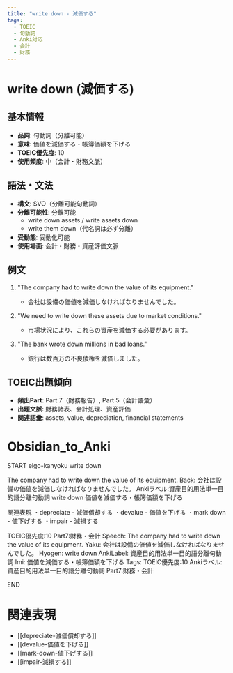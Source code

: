 ```yaml
---
title: "write down - 減価する"
tags:
  - TOEIC
  - 句動詞
  - Anki対応
  - 会計
  - 財務
---
```


# write down (減価する)

## 基本情報
- **品詞**: 句動詞（分離可能）
- **意味**: 価値を減価する・帳簿価額を下げる
- **TOEIC優先度**: 10
- **使用頻度**: 中（会計・財務文脈）

## 語法・文法
- **構文**: SVO（分離可能句動詞）
- **分離可能性**: 分離可能
  - write down assets / write assets down
  - write them down（代名詞は必ず分離）
- **受動態**: 受動化可能
- **使用場面**: 会計・財務・資産評価文脈

## 例文
1. "The company had to write down the value of its equipment."
   - 会社は設備の価値を減価しなければなりませんでした。

2. "We need to write down these assets due to market conditions."
   - 市場状況により、これらの資産を減価する必要があります。

3. "The bank wrote down millions in bad loans."
   - 銀行は数百万の不良債権を減価しました。

## TOEIC出題傾向
- **頻出Part**: Part 7（財務報告）, Part 5（会計語彙）
- **出題文脈**: 財務諸表、会計処理、資産評価
- **関連語彙**: assets, value, depreciation, financial statements

# Obsidian_to_Anki
START
eigo-kanyoku
write down

The company had to write down the value of its equipment.
Back: 
会社は設備の価値を減価しなければなりませんでした。
Ankiラベル:資産目的用法単一目的語分離句動詞
write down
価値を減価する・帳簿価額を下げる

関連表現
・depreciate - 減価償却する
・devalue - 価値を下げる
・mark down - 値下げする
・impair - 減損する

TOEIC優先度:10
Part7:財務・会計
Speech: The company had to write down the value of its equipment.
Yaku: 会社は設備の価値を減価しなければなりませんでした。
Hyogen: write down
AnkiLabel: 資産目的用法単一目的語分離句動詞
Imi: 価値を減価する・帳簿価額を下げる
Tags: TOEIC優先度:10 Ankiラベル:資産目的用法単一目的語分離句動詞 Part7:財務・会計
<!--ID: 1754240824810-->
END

# 関連表現
- [[depreciate-減価償却する]]
- [[devalue-価値を下げる]]
- [[mark-down-値下げする]]
- [[impair-減損する]]
